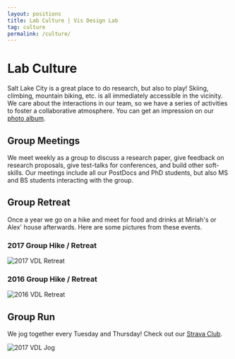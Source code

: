```yaml
---
layout: positions
title: Lab Culture | Vis Design Lab
tag: culture
permalink: /culture/
---
```


# Lab Culture

Salt Lake City is a great place to do research, but also to play! Skiing, climbing, mountain biking, etc. is all immediately accessible in the vicinity. We care about the interactions in our team, so we have a series of activities to foster a collaborative atmosphere. You can get an impression on our <a href="https://goo.gl/photos/v1rN6bs6qBzSQYLL7">photo album</a>.

## Group Meetings

We meet weekly as a group to discuss a research paper, give feedback on research proposals, give test-talks for conferences, and build other soft-skills. Our meetings include all our PostDocs and PhD students, but also MS and BS students interacting with the group.

## Group Retreat

Once a year we go on a hike and meet for food and drinks at Miriah's or Alex' house afterwards. Here are some pictures from these events.

### 2017 Group Hike / Retreat

<img class="social" src="../assets/images/social/2017_retreat.jpg" alt="2017 VDL Retreat">

### 2016 Group Hike / Retreat

<img class="social" src="../assets/images/social/2016_retreat.jpg" alt="2016 VDL Retreat">

## Group Run

We jog together every Tuesday and Thursday! Check out our <a href="https://www.strava.com/clubs/vdl-running">Strava Club</a>.


<img class="social" src="../assets/images/social/2017_run.jpg" alt="2017 VDL Jog">
